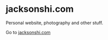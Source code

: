 # jacksonshi.com

Personal website, photography and other stuff.

Go to [jacksonshi.com](http://www.jacksonshi.com)
